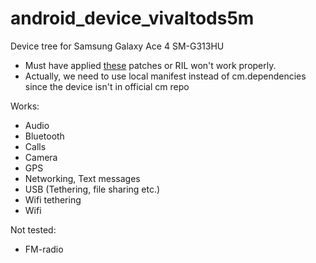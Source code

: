 android_device_vivaltods5m
======================

Device tree for Samsung Galaxy Ace 4 SM-G313HU
* Must have applied [these]("https://gist.github.com/pawitp/9433442", "I9082 Multi-SIM patches") patches or RIL won't work properly.
* Actually, we need to use local manifest instead of cm.dependencies since the device isn't in official cm repo

Works:
* Audio
* Bluetooth
* Calls
* Camera
* GPS
* Networking, Text messages
* USB (Tethering, file sharing etc.)
* Wifi tethering
* Wifi

Not tested:
* FM-radio